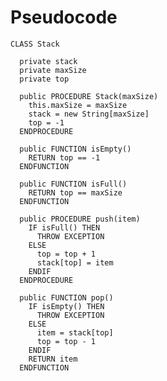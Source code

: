 # Pseudocode
`CLASS Stack`  

`  private stack`  
`  private maxSize`  
`  private top` 

`  public PROCEDURE Stack(maxSize)`  
`    this.maxSize = maxSize`  
`    stack = new String[maxSize]`  
`    top = -1`  
`  ENDPROCEDURE`

`  public FUNCTION isEmpty()`  
`    RETURN top == -1`  
`  ENDFUNCTION`  

`  public FUNCTION isFull()`  
`    RETURN top == maxSize`  
`  ENDFUNCTION`  

`  public PROCEDURE push(item)`  
`    IF isFull() THEN`  
`      THROW EXCEPTION`  
`    ELSE`  
`      top = top + 1`  
`      stack[top] = item`  
`    ENDIF`  
`  ENDPROCEDURE`  

`  public FUNCTION pop()`  
`    IF isEmpty() THEN`  
`      THROW EXCEPTION`  
`    ELSE`  
`      item = stack[top]`  
`      top = top - 1`    
`    ENDIF`  
`    RETURN item`  
`  ENDFUNCTION`  


  
